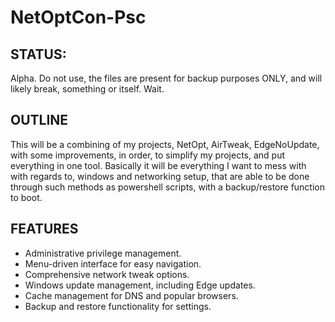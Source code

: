 # NetOptCon-Psc
## STATUS:
Alpha. Do not use, the files are present for backup purposes ONLY, and will likely break, something or itself. Wait.

## OUTLINE
This will be a combining of my projects, NetOpt, AirTweak, EdgeNoUpdate, with some improvements, in order, to simplify my projects, and put everything in one tool. Basically it will be everything I want to mess with with regards to, windows and networking setup, that are able to be done through such methods as powershell scripts, with a backup/restore function to boot.

## FEATURES
- Administrative privilege management.
- Menu-driven interface for easy navigation.
- Comprehensive network tweak options.
- Windows update management, including Edge updates.
- Cache management for DNS and popular browsers.
- Backup and restore functionality for settings.

